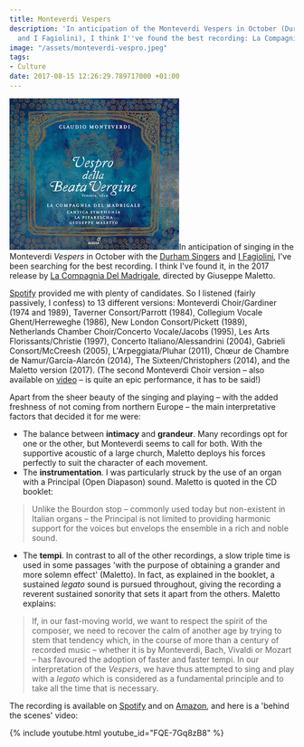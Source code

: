 ```yaml
---
title: Monteverdi Vespers
description: 'In anticipation of the Monteverdi Vespers in October (Durham Singers
  and I Fagiolini), I think I''ve found the best recording: La Compagnia Del Madrigale.'
image: "/assets/monteverdi-vespro.jpeg"
tags:
- Culture
date: 2017-08-15 12:26:29.789717000 +01:00
---
```

[<img alt="Vespro della Beata Vergine: La Compagnia del Madrigale" title="Vespro della Beata Vergine: La Compagnia del Madrigale" src="/assets/monteverdi-vespro.jpeg" class="alignright" />](http://www.lacompagniadelmadrigale.com/page/en/discography)In anticipation of singing in the Monteverdi _Vespers_ in October with the [Durham Singers](http://www.durham-singers.org/) and [I Fagiolini](http://www.ifagiolini.com/), I've been searching for the best recording. I think I've found it, in the 2017 release by [La Compagnia Del Madrigale](http://www.lacompagniadelmadrigale.com/page/en/home), directed by Giuseppe Maletto.

[Spotify](https://www.spotify.com) provided me with plenty of candidates. So I listened (fairly passively, I confess) to 13 different versions: Monteverdi Choir/Gardiner (1974 and 1989), Taverner Consort/Parrott (1984), Collegium Vocale Ghent/Herreweghe (1986), New London Consort/Pickett (1989), Netherlands Chamber Choir/Concerto Vocale/Jacobs (1995), Les Arts Florissants/Christie (1997), Concerto Italiano/Alessandrini (2004), Gabrieli Consort/McCreesh (2005), L'Arpeggiata/Pluhar (2011), Chœur de Chambre de Namur/García-Alarcón (2014), The Sixteen/Christophers (2014), and the Maletto version (2017). (The second Monteverdi Choir version &ndash; also available on [video](https://www.youtube.com/watch?v=QJIwFO9A1f8) &ndash; is quite an epic performance, it has to be said!)

Apart from the sheer beauty of the singing and playing &ndash; with the added freshness of not coming from northern Europe &ndash; the main interpretative factors that decided it for me were:

* The balance between **intimacy** and **grandeur**. Many recordings opt for one or the other, but Monteverdi seems to call for both. With the supportive acoustic of a large church, Maletto deploys his forces perfectly to suit the character of each movement.
* The **instrumentation**. I was particularly struck by the use of an organ with a Principal (Open Diapason) sound. Maletto is quoted in the CD booklet:
> Unlike the Bourdon stop &ndash; commonly used today but non-existent in Italian organs &ndash; the Principal is not limited to providing harmonic support for the voices but envelops the ensemble in a rich and noble sound.
* The **tempi**. In contrast to all of the other recordings, a slow triple time is used in some passages 'with the purpose of obtaining a grander and more solemn effect' (Maletto). In fact, as explained in the booklet, a sustained _legato_ sound is pursued throughout, giving the recording a reverent sustained sonority that sets it apart from the others. Maletto explains:
> If, in our fast-moving world, we want to respect the spirit of the composer, we need to recover the calm of another age by trying to stem that tendency which, in the course of more than a century of recorded music &ndash; whether it is by Monteverdi, Bach, Vivaldi or Mozart &ndash; has favoured the adoption of faster and faster tempi. In our interpretation of the _Vespers_, we have thus attempted to sing and play with a _legato_ which is considered as a fundamental principle and to take all the time that is necessary.

The recording is available on [Spotify](https://open.spotify.com/album/5HZFj5jr5uj73gqVNkqjnX) and on [Amazon](https://www.amazon.co.uk/Monteverdi-Vespro-della-Beata-Vergine/dp/B06XYW645L/), and here is a 'behind the scenes' video:

{% include youtube.html youtube_id="FQE-7Gq8zB8" %}
